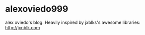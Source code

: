 # alexoviedo999
alex oviedo's blog.  Heavily inspired by jxblks's awesome libraries: http://jxnblk.com




